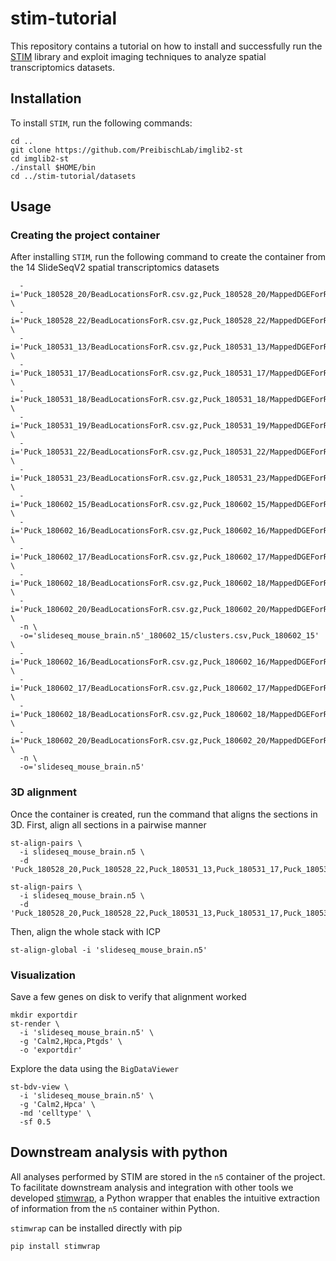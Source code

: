 # stim-tutorial
This repository contains a tutorial on how to install and successfully run
the [STIM](https://github.com/PreibischLab/imglib2-st) library and exploit imaging
techniques to analyze spatial transcriptomics datasets.

## Installation
To install `STIM`, run the following commands:

```
cd ..
git clone https://github.com/PreibischLab/imglib2-st
cd imglib2-st
./install $HOME/bin
cd ../stim-tutorial/datasets
```

## Usage

### Creating the project container

After installing `STIM`, run the following command to create the container
from the 14 SlideSeqV2 spatial transcriptomics datasets

```st-resave \
  -i='Puck_180528_20/BeadLocationsForR.csv.gz,Puck_180528_20/MappedDGEForR.csv.gz,Puck_180528_20/clusters.csv,Puck_180528_20' \
  -i='Puck_180528_22/BeadLocationsForR.csv.gz,Puck_180528_22/MappedDGEForR.csv.gz,Puck_180528_22/clusters.csv,Puck_180528_22' \
  -i='Puck_180531_13/BeadLocationsForR.csv.gz,Puck_180531_13/MappedDGEForR.csv.gz,Puck_180531_13/clusters.csv,Puck_180531_13' \
  -i='Puck_180531_17/BeadLocationsForR.csv.gz,Puck_180531_17/MappedDGEForR.csv.gz,Puck_180531_17/clusters.csv,Puck_180531_17' \
  -i='Puck_180531_18/BeadLocationsForR.csv.gz,Puck_180531_18/MappedDGEForR.csv.gz,Puck_180531_18/clusters.csv,Puck_180531_18' \
  -i='Puck_180531_19/BeadLocationsForR.csv.gz,Puck_180531_19/MappedDGEForR.csv.gz,Puck_180531_19/clusters.csv,Puck_180531_19' \
  -i='Puck_180531_22/BeadLocationsForR.csv.gz,Puck_180531_22/MappedDGEForR.csv.gz,Puck_180531_22/clusters.csv,Puck_180531_22' \
  -i='Puck_180531_23/BeadLocationsForR.csv.gz,Puck_180531_23/MappedDGEForR.csv.gz,Puck_180531_23/clusters.csv,Puck_180531_23' \
  -i='Puck_180602_15/BeadLocationsForR.csv.gz,Puck_180602_15/MappedDGEForR.csv.gz,Puck_180602_15/clusters.csv,Puck_180602_15' \
  -i='Puck_180602_16/BeadLocationsForR.csv.gz,Puck_180602_16/MappedDGEForR.csv.gz,Puck_180602_16/clusters.csv,Puck_180602_16' \
  -i='Puck_180602_17/BeadLocationsForR.csv.gz,Puck_180602_17/MappedDGEForR.csv.gz,Puck_180602_17/clusters.csv,Puck_180602_17' \
  -i='Puck_180602_18/BeadLocationsForR.csv.gz,Puck_180602_18/MappedDGEForR.csv.gz,Puck_180602_18/clusters.csv,Puck_180602_18' \
  -i='Puck_180602_20/BeadLocationsForR.csv.gz,Puck_180602_20/MappedDGEForR.csv.gz,Puck_180602_20/clusters.csv,Puck_180602_20' \
  -n \
  -o='slideseq_mouse_brain.n5'_180602_15/clusters.csv,Puck_180602_15' \
  -i='Puck_180602_16/BeadLocationsForR.csv.gz,Puck_180602_16/MappedDGEForR.csv.gz,Puck_180602_16/clusters.csv,Puck_180602_16' \
  -i='Puck_180602_17/BeadLocationsForR.csv.gz,Puck_180602_17/MappedDGEForR.csv.gz,Puck_180602_17/clusters.csv,Puck_180602_17' \
  -i='Puck_180602_18/BeadLocationsForR.csv.gz,Puck_180602_18/MappedDGEForR.csv.gz,Puck_180602_18/clusters.csv,Puck_180602_18' \
  -i='Puck_180602_20/BeadLocationsForR.csv.gz,Puck_180602_20/MappedDGEForR.csv.gz,Puck_180602_20/clusters.csv,Puck_180602_20' \
  -n \
  -o='slideseq_mouse_brain.n5'
```

### 3D alignment
Once the container is created, run the command that aligns the sections in 3D.
First, align all sections in a pairwise manner

```
st-align-pairs \
  -i slideseq_mouse_brain.n5 \
  -d 'Puck_180528_20,Puck_180528_22,Puck_180531_13,Puck_180531_17,Puck_180531_18,Puck_180531_19,Puck_180531_22,Puck_180531_23,Puck_180602_15,Puck_180602_16,Puck_180602_17,Puck_180602_18,Puck_180602_20'
```

```
st-align-pairs \
  -i slideseq_mouse_brain.n5 \
  -d 'Puck_180528_20,Puck_180528_22,Puck_180531_13,Puck_180531_17,Puck_180531_18,Puck_180531_19,Puck_180531_22,Puck_180531_23,Puck_180602_15,Puck_180602_16,Puck_180602_17,Puck_180602_18,Puck_180602_20'
```

Then, align the whole stack with ICP

```
st-align-global -i 'slideseq_mouse_brain.n5'
```

### Visualization
Save a few genes on disk to verify that alignment worked

```
mkdir exportdir
st-render \
  -i 'slideseq_mouse_brain.n5' \
  -g 'Calm2,Hpca,Ptgds' \
  -o 'exportdir'
```

Explore the data using the `BigDataViewer`

```
st-bdv-view \
  -i 'slideseq_mouse_brain.n5' \
  -g 'Calm2,Hpca' \
  -md 'celltype' \
  -sf 0.5
```

## Downstream analysis with python
All analyses performed by STIM are stored in the `n5` container of the project.
To facilitate downstream analysis and integration with other tools we developed 
[stimwrap](https://github.com/nukappa/stimwrap), a Python wrapper that enables
the intuitive extraction of information from the `n5` container within Python.

`stimwrap` can be installed directly with pip

```
pip install stimwrap
```


